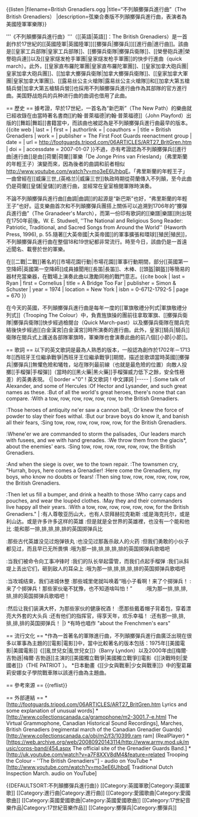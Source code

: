 {{listen
|filename=British Grenadiers.ogg
|title=“不列顛擲彈兵進行曲”（The British Grenadiers）
|description=弦樂合奏版不列顛擲彈兵進行曲，表演者為美國陸軍軍樂隊}}

'''《不列顛擲彈兵進行曲》'''（[[英語|英語]]：The British Grenadiers）是一首創作於17世紀的[[英國陸軍|英國陸軍]][[擲彈兵|擲彈兵]][[進行曲|進行曲]]。該曲是[[皇家工兵部隊|皇家工兵部隊]]、[[擲彈兵衛隊|擲彈兵衛隊]]、[[榮譽砲兵連|榮譽砲兵連]]以及[[皇家燧发枪手軍團|皇家燧发枪手軍團]]的快步行進曲（quick march）。此外，[[皇家直布羅陀軍團|皇家直布羅陀軍團]]、[[皇家加拿大砲兵團|皇家加拿大砲兵團]]、[[加拿大擲彈兵衛隊|加拿大擲彈兵衛隊]]、[[皇家加拿大軍團|皇家加拿大軍團]]、[[露易丝公主火槍隊|露易丝公主火槍隊]]和[[加拿大第五槍騎兵營|加拿大第五槍騎兵營]]也採用不列顛擲彈兵進行曲作為其部隊的官方進行曲。美国野战炮兵的兵种进行曲的曲调也借用了此曲。

== 歷史 ==
據考證，早於17世紀，一首名為“新巴斯”（The New Path）的樂曲就已經收錄在由當時著名書商[[約翰·普萊福德|約翰·普萊福德]]（John Playford）出版的[[舞蹈|舞蹈]]書籍當中，而該曲也被認為是不列顛擲彈兵進行曲最早的版本。<ref name="firstfootguardscitation">{{cite web | last = | first = | authorlink = | coauthors = | title = British Grenadiers | work =  | publisher = The First Foot Guards reenactment group | date = | url = http://footguards.tripod.com/06ARTICLES/ART27_BritGren.htm | doi = | accessdate = 2007-01-07 }}</ref>不過，亦有考證認為不列顛擲彈兵[[進行曲|進行曲]]是由[[荷蘭|荷蘭]]軍樂「De Jonge Prins van Friesland」（弗里斯蘭的年輕王子）演變而來，因為後者的曲調和前者相似<ref>http://www.youtube.com/watch?v=mo3eE6UhbqE</ref>。「弗里斯蘭的年輕王子」一曲曾經在[[威廉三世_(英格兰)|威廉三世]]執政時期從荷蘭傳入不列顛，至今此曲仍是荷蘭[[皇儲|皇儲]]的進行曲，並經常在皇室檢閱軍隊時演奏。

不論不列顛擲彈兵進行曲[[曲調|曲調]]的起源是“新巴斯”也好，“弗里斯蘭的年輕王子”也好。這支樂曲首次和不列顛擲彈兵團搭上關係可以追溯到1706年的“擲彈兵進行曲”（The Granadeer's March），而第一份印有歌詞的[[樂譜|樂譜]]則出現在1750年前後。<ref>W. E. Studwell, ''The National and Religious Song Reader: Patriotic, Traditional, and Sacred Songs from Around the World'' (Haworth Press, 1996), p. 55.</ref>隨著[[大英帝國|大英帝國]]的軍事擴張和環球[[殖民|殖民]]，不列顛擲彈兵進行曲在整個18和19世紀都非常流行。時至今日，該曲仍是一首遠近聞名、載譽於世的軍樂。

在[[二戰|二戰]]著名的[[市場花園行動|市場花園]]軍事行動期間，部分[[英國第一空降師|英國第一空降師]]成員據聞用[[長笛|長笛]]、木棒、[[頭盔|鋼盔]]等簡易的器材充當樂器，在戰場上演奏此曲以激勵同袍的戰鬥意志。<ref name="RyanCitation">{{cite book | last = Ryan | first = Cornelius | title = A Bridge Too Far | publisher = Simon & Schuster | year = 1974 | location = New York | isbn = 0-6712-1792-5 | page = 670 }}</ref>

在今天的英國，不列顛擲彈兵進行曲是每年一度的[[軍旗敬禮分列式|軍旗敬禮分列式]]（Trooping The Colour）中，負責旌旗操的團前往拿取軍旗、[[擲彈兵衛隊|擲彈兵衛隊]]快步經過檢閱台（Quick March-past）以及擲彈兵衛隊在閱兵完結後快步經過[[白金漢宮|白金漢宮]]時所演奏的進行曲。此外，皇家[[騎兵|騎兵]]衛隊在閱兵式上護送各部隊軍旗時，軍樂隊也會演奏此曲的前八個[[小節|小節]]。

== 歌詞 ==
以下的英文歌詞是最為人熟悉的版本，一般認為創作於1702年－1713年[[西班牙王位繼承戰爭|西班牙王位繼承戰爭]]期間，描述並歌頌當時英國[[擲彈兵|擲彈兵]]無懼危險和犧牲，站在隊列最前線（也就是最危險的位置）向敵人投擲[[手榴彈|手榴彈]]（當時的[[黑火藥|黑火藥]]手榴彈威力低下之餘，安全性極差）的英勇表現。
{| border ="0"
! 英文歌詞
! 中文譯詞
|-----
|
:Some talk of Alexander, and some of Hercules
:Of Hector and Lysander, and such great names as these. 
:But of all the world's great heroes, there's none that can compare.
:With a tow, row, row, row, row, row, to the British Grenadiers. 

:Those heroes of antiquity ne'er saw a cannon ball, 
:Or knew the force of powder to slay their foes withal. 
:But our brave boys do know it, and banish all their fears, 
:Sing tow, row, row, row, row, row, for the British Grenadiers.

:Whene'er we are commanded to storm the palisades, 
:Our leaders march with fusees, and we with hand grenades. 
:We throw them from the glacis*, about the enemies' ears. 
:Sing tow, row, row, row, row, row, the British Grenadiers.

:And when the siege is over, we to the town repair.
:The townsmen cry, "Hurrah, boys, here comes a Grenadier! 
:Here come the Grenadiers, my boys, who know no doubts or fears! 
:Then sing tow, row, row, row, row, row, the British Grenadiers.

:Then let us fill a bumper, and drink a health to those 
:Who carry caps and pouches, and wear the loupèd clothes. 
:May they and their commanders live happy all their years. 
:With a tow, row, row, row, row, row, for the British Grenadiers."
|
:有人尊敬亚历山大，也有人崇拜赫拉克勒斯
:或是海克托尔，或是利山达。或是许多许多这样的英雄
:但是就是全世界的英雄裡，也没有一个能和他比
:能和那一排,排,排,排,排的英国掷弹兵比 　　

:那些古代英雄没见过炮弹铁丸
:也没见过那轰杀敌人的火药
:但我们勇敢的小伙子都见过，而且早已无所畏惧
:哦为那一排,排,排,排,排的英国掷弹兵歌唱吧

:当我们被命令向工事冲锋时
:我们的队长举起雷管，而我们点起手榴弹
:我们从斜堤上丢出它们，砸到敌人的耳朵上
:哦为那一排,排,排,排,排的英国掷弹兵歌唱吧

:当攻城结束，我们进城休整
:那些城里佬就叫唤着“哦小子看啊！来了个掷弹兵！
:来了个掷弹兵！那些家伙毫不犹豫，也不知道啥叫怕！” 　　
:哦为那一排,排,排,排,排的英国掷弹兵歌唱吧！ 　　

:然后让我们装满大杯，为那些家伙的健康祝酒！
:愿那些戴着帽子背着包，穿着漂亮大外套的大头兵
:还有他们的指挥官，得享天年，欢乐幸福！
:还有那一排,排,排,排,排的英国掷弹兵！
|}
<nowiki>*</nowiki>有時也唱作 "about the Frenchmen's ears"

== 流行文化 ==
*作為一首著名的軍隊進行曲，不列顛擲彈兵進行曲廣泛出現在很多以軍事為主題的[[電影|電影]]中，當中比較著名的版本包括：1975年[[美國電影|美國電影]]《[[亂世兒女|亂世兒女]]》（Barry Lyndon）以及2000年由[[梅爾·吉勃遜|梅爾·吉勃遜]]主演的[[美國獨立戰爭|美國獨立戰爭]]電影《[[決戰時刻|愛國者]]》（THE PATRIOT ）。
*日本動畫《[[少女與戰車|少女與戰車]]》中的聖葛羅莉安娜女子學院戰車隊以該進行曲為主題曲。

== 參考來源 ==
{{reflist}}

== 外部連結 ==
*[http://footguards.tripod.com/06ARTICLES/ART27_BritGren.htm Lyrics and some explanation of unusual words]
*[http://www.collectionscanada.ca/gramophone/m2-3001.7-e.html The Virtual Grammophone, Canadian Historical Sound Recordings], Marches, British Grenadiers (regimental march of the Canadian Grenadier Guards) [http://www.collectionscanada.ca/obj/m2/f3/10399.ram ram] (RealPlayer)
*[https://web.archive.org/web/20080920143114/http://www.army.mod.uk/music/corps-band/454.aspx The official site of the Grenadier Guards Band.]
*[http://uk.youtube.com/watch?v=a7F8XXV8dM4&feature=related Trooping the Colour - ''The British Grenadiers''] - audio on YouTube
*[http://www.youtube.com/watch?v=mo3eE6UhbqE Traditional Dutch Inspection March. audio on YouTube]

{{DEFAULTSORT:不列顛擲彈兵進行曲}}
[[Category:英國軍歌|Category:英國軍歌]]
[[Category:進行曲|Category:進行曲]]
[[Category:愛國歌曲|Category:愛國歌曲]]
[[Category:英國愛國歌曲|Category:英國愛國歌曲]]
[[Category:17世紀音樂作品|Category:17世紀音樂作品]]
[[Category:擲彈兵|Category:擲彈兵]]